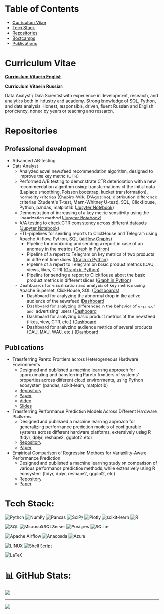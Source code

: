 <!-- ![abstract](./abstract_graph.jpg) -->

# Table of Contents
- [Curriculum Vitae](#curriculum-vitae)
- [Tech Stack](#tech-stack)
- [Repositories](#repositories)
- [Bootcamps](#bootcamps)
- [Publications](#publications)

# Curriculum Vitae

[**Curriculum Vitae in English**](./cv_pavel_valov_data_analyst_english.pdf)

[**Curriculum Vitae in Russian**](./cv_pavel_valov_data_analyst_russian.pdf)

Data Analyst / Data Scientist with experience in development, research, and analytics both in industry and academy.
Strong knowledge of SQL, Python, and data analysis.
Honest, responsible, driven, fluent Russian and English proficiency, honed by years of teaching and research.

# Repositories

## Professional development
- Advanced AB-testing
- Data Analyst
    - Analyzed novel newsfeed recommendation algorithm, designed to improve the key metric (CTR)
    - Performed A/B testing to demonstrate CTR deterioration with a new recommendation algorithm using: transformations of the initial data (Laplace smoothing, Poisson bootstrap, bucket transformation), normality criterias (Shapiro-Wilk, D'Agostino), distribution difference criterias (Student's T-test, Mann-Whitney U-test), SQL, ClickHouse, Python, pandas, matplotlib ([Jupyter Notebook](https://github.com/valovpm/newsfeed_ab_testing/blob/main/newsfeed_ab_test.ipynb))
    - Demonstration of increasing of a key metric sensitivity using the linearization method ([Jupyter Notebook](https://github.com/valovpm/newsfeed_ab_testing/blob/main/newsfeed_linearization.ipynb))
    - A/A testing to check CTR consistency across different datasets ([Jupyter Notebook](https://github.com/valovpm/newsfeed_ab_testing/blob/main/newsfeed_aa_test.ipynb))
    - ETL-pipelines for sending reports to ClickHouse and Telegram using Apache Airflow, Python, SQL ([Airflow Graphs](https://github.com/valovpm/newsfeed_airflow))
        - Pipeline for monitoring and sending a report in case of an anomaly in the metrics ([Graph in Python](https://github.com/valovpm/newsfeed_airflow/blob/main/airflow_anomaly_telegram.py))
        - Pipeline of a report to Telegram on key metrics of two products in different time slices ([Graph in Python](https://github.com/valovpm/newsfeed_airflow/blob/main/airflow_application_telegram.py))
        - Pipeline of a report to Telegram on basic product metrics (DAU, views, likes, CTR) ([Graph in Python](https://github.com/valovpm/newsfeed_airflow/blob/main/airflow_newsfeed_telegram.py))
        - Pipeline for sending a report to ClickHouse about the basic product metrics in different slices ([Graph in Python](https://github.com/valovpm/newsfeed_airflow/blob/main/airflow_clickhouse.py))
    - Dashboards for visualization and analysis of key metrics using Apache Superset, ClickHouse, SQL ([Dashboards](https://github.com/valovpm/newsfeed_dashboards))
        - Dashboard for analyzing the abnormal drop in the active audience of the newsfeed ([Dashboard](https://github.com/valovpm/newsfeed_dashboards#dashboard_01)
        - Dashboard for analyzing differences in the behavior of `organic' and `advertising' users ([Dashboard](https://github.com/valovpm/newsfeed_dashboards#dashboard_02)
        - Dashboard for analyzing basic product metrics of the newsfeed (likes, view, CTR, etc.) ([Dashboard](https://github.com/valovpm/newsfeed_dashboards#dashboard_03)
        - Dashboard for analyzing audience metrics of several products (DAU, MAU, WAU, etc.) ([Dashboard](https://github.com/valovpm/newsfeed_dashboards#dashboard_04)

## Publications
- Transferring Pareto Frontiers across Heterogeneous Hardware Environments
    - Designed and published a machine learning approach for approximating and transferring Pareto frontiers of systems' properties across different cloud environments, using Python ecosystem (pandas, scikit-learn, matplotlib)
    - [Repository](https://github.com/valovpm/icpe2020?tab=readme-ov-file#transferring-pareto-frontiers-across-heterogeneous-hardware-environments)
    - [Paper](https://research.spec.org/icpe_proceedings/2020/proceedings/p12.pdf)
    - [Video](https://www.youtube.com/watch?v=fB3WO3q4uLQ)
    - [Slides](https://icpe2020.spec.org/slides/Valov_Transferring.pdf)
- Transferring Performance Prediction Models Across Different Hardware Platforms
    - Designed and published a machine learning approach for generalizing performance prediction models of configurable systems across different hardware platforms, extensively using R (tidyr, dplyr, reshape2, ggplot2, etc)
    - [Repository](https://github.com/valovpm/icpe2017?tab=readme-ov-file#transferring-performance-prediction-models-across-different-hardware-platforms)
    - [Paper](https://research.spec.org/icpe_proceedings/2017/proceedings/p39.pdf)
- Empirical Comparison of Regression Methods for Variability-Aware Performance Prediction
    - Designed and published a machine learning study on comparison of various performance prediction methods, while extensively using R ecosystem (tidyr, dplyr, reshape2, ggplot2, etc)
    - [Repository](https://github.com/valovpm/splc2015?tab=readme-ov-file#empirical-comparison-of-regression-methods-for-variability-aware-performance-prediction)
    - [Paper](https://dl.acm.org/doi/abs/10.1145/2791060.2791069)


<!-- ## 🌐 Socials:
[![LinkedIn](https://img.shields.io/badge/LinkedIn-%230077B5.svg?logo=linkedin&logoColor=white)](https://linkedin.com/in/pavel-valov) -->

<!-- # Обо мне:
Аналитик данных / Ученый по данным с опытом разработки, исследований и аналитики в индустрии и академии.
Уверенное владение SQL, Python, анализом данных.
Честный, ответственный, целеустремленный, свободное владение английским, отточенное годами преподавания и исследований. -->

# Tech Stack:
![Python](https://img.shields.io/badge/python-3670A0?style=for-the-badge&logo=python&logoColor=ffdd54) ![NumPy](https://img.shields.io/badge/numpy-%23013243.svg?style=for-the-badge&logo=numpy&logoColor=white) ![Pandas](https://img.shields.io/badge/pandas-%23150458.svg?style=for-the-badge&logo=pandas&logoColor=white) ![SciPy](https://img.shields.io/badge/SciPy-%230C55A5.svg?style=for-the-badge&logo=scipy&logoColor=%white) ![Plotly](https://img.shields.io/badge/Plotly-%233F4F75.svg?style=for-the-badge&logo=plotly&logoColor=white) ![scikit-learn](https://img.shields.io/badge/scikit--learn-%23F7931E.svg?style=for-the-badge&logo=scikit-learn&logoColor=white) ![R](https://img.shields.io/badge/r-%23276DC3.svg?style=for-the-badge&logo=r&logoColor=white)

![SQL](https://img.shields.io/badge/-SQL-blue?style=for-the-badge) ![MicrosoftSQLServer](https://img.shields.io/badge/Microsoft%20SQL%20Sever-CC2927?style=for-the-badge&logo=microsoft%20sql%20server&logoColor=white) ![Postgres](https://img.shields.io/badge/postgres-%23316192.svg?style=for-the-badge&logo=postgresql&logoColor=white) ![SQLite](https://img.shields.io/badge/sqlite-%2307405e.svg?style=for-the-badge&logo=sqlite&logoColor=white)

![Apache Airflow](https://img.shields.io/badge/Apache%20Airflow-017CEE?style=for-the-badge&logo=Apache%20Airflow&logoColor=white) ![Anaconda](https://img.shields.io/badge/Anaconda-%2344A833.svg?style=for-the-badge&logo=anaconda&logoColor=white) ![Azure](https://img.shields.io/badge/azure-%230072C6.svg?style=for-the-badge&logo=azure-devops&logoColor=white)

![LINUX](https://img.shields.io/badge/Linux-FCC624?style=for-the-badge&logo=linux&logoColor=black) ![Shell Script](https://img.shields.io/badge/shell_script-%23121011.svg?style=for-the-badge&logo=gnu-bash&logoColor=white)

![LaTeX](https://img.shields.io/badge/latex-%23008080.svg?style=for-the-badge&logo=latex&logoColor=white)

# 📊 GitHub Stats:
<!-- ![](https://github-readme-stats.vercel.app/api?username=valovpm&theme=dark&hide_border=false&include_all_commits=false&count_private=false)<br/>
![](https://github-readme-streak-stats.herokuapp.com/?user=valovpm&theme=dark&hide_border=false)<br/> -->
![](https://github-readme-stats.vercel.app/api/top-langs/?username=valovpm&theme=dark&hide_border=false&include_all_commits=false&count_private=false&layout=compact)

---
[![](https://visitcount.itsvg.in/api?id=valovpm&icon=0&color=0)](https://visitcount.itsvg.in)

<!-- Proudly created with GPRM ( https://gprm.itsvg.in ) -->
